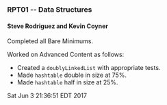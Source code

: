 
### RPT01 -- Data Structures 

#### Steve Rodriguez and Kevin Coyner

Completed all Bare Minimums.

Worked on Advanced Content as follows:

* Created a `doublyLinkedList` with appropriate tests.
* Made `hashtable` double in size at 75%.
* Made `hashtable` half in size at 25%.


Sat Jun  3 21:36:51 EDT 2017
